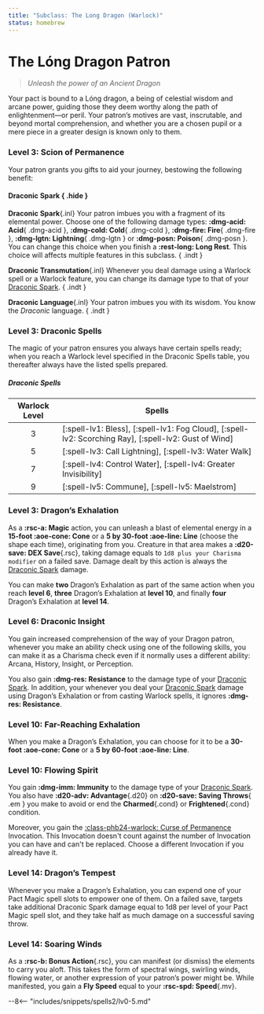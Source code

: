 ```yaml
---
title: "Subclass: The Long Dragon (Warlock)"
status: homebrew
---
```


<p style="display:none">
Unleash the power of an Ancient Dragon
</p>

# The Lóng Dragon Patron

> *Unleash the power of an Ancient Dragon*

Your pact is bound to a Lóng dragon, a being of celestial wisdom and arcane power, guiding those they deem worthy along the path of enlightenment—or peril. Your patron’s motives are vast, inscrutable, and beyond mortal comprehension, and whether you are a chosen pupil or a mere piece in a greater design is known only to them.

### Level 3: Scion of Permanence

Your patron grants you gifts to aid your journey, bestowing the following benefit:

#### Draconic Spark { .hide }

**Draconic Spark**{.inl} Your patron imbues you with a fragment of its elemental power. Choose one of the following damage types: **:dmg-acid: Acid**{ .dmg-acid }, **:dmg-cold: Cold**{ .dmg-cold }, **:dmg-fire: Fire**{ .dmg-fire }, **:dmg-lgtn: Lightning**{ .dmg-lgtn } or **:dmg-posn: Poison**{ .dmg-posn }. You can change this choice when you finish a **:rest-long: Long Rest**. This choice will affects multiple features in this subclass.
{ .indt }

**Draconic Transmutation**{.inl} Whenever you deal damage using a Warlock spell or a Warlock feature, you can change its damage type to that of your [Draconic Spark].
{ .indt }

**Draconic Language**{.inl} Your patron imbues you with its wisdom. You know the *Draconic* language.
{ .indt }

### Level 3: Draconic Spells

The magic of your patron ensures you always have certain spells ready; when you reach a Warlock level specified in the Draconic Spells table, you thereafter always have the listed spells prepared.

##### Draconic Spells

| Warlock Level | Spells |
|:-:|---|
| 3 | [:spell-lv1: Bless], [:spell-lv1: Fog Cloud], [:spell-lv2: Scorching Ray], [:spell-lv2: Gust of Wind] |
| 5 | [:spell-lv3: Call Lightning], [:spell-lv3: Water Walk] |
| 7 | [:spell-lv4: Control Water], [:spell-lv4: Greater Invisibility] |
| 9 | [:spell-lv5: Commune], [:spell-lv5: Maelstrom] |

### Level 3: Dragon’s Exhalation

As a **:rsc-a: Magic** action, you can unleash a blast of elemental energy in a **15-foot :aoe-cone: Cone** or a **5 by 30-foot :aoe-line: Line** (choose the shape each time), originating from you. Creature in that area makes a **:d20-save: DEX Save**{.rsc}, taking damage equals to `1d8 plus your Charisma modifier` on a failed save. Damage dealt by this action is always the [Draconic Spark] damage. 

You can make **two** Dragon’s Exhalation as part of the same action when you reach **level 6**, **three** Dragon’s Exhalation at **level 10**, and finally **four** Dragon’s Exhalation at **level 14**.

### Level 6: Draconic Insight

You gain increased comprehension of the way of your Dragon patron, whenever you make an ability check using one of the following skills, you can make it as a Charisma check even if it normally uses a different ability: Arcana, History, Insight, or Perception.

You also gain **:dmg-res: Resistance** to the damage type of your [Draconic Spark]. In addition, your whenever you deal your [Draconic Spark] damage using Dragon’s Exhalation or from casting Warlock spells, it ignores **:dmg-res: Resistance**.

### Level 10: Far-Reaching Exhalation

When you make a Dragon’s Exhalation, you can choose for it to be a **30-foot :aoe-cone: Cone** or a **5 by 60-foot :aoe-line: Line**.

### Level 10: Flowing Spirit

You gain **:dmg-imm: Immunity** to the damage type of your [Draconic Spark]. You also have **:d20-adv: Advantage**{.d20} on **:d20-save: Saving Throws**{ .em } you make to avoid or end the **Charmed**{.cond} or **Frightened**{.cond} condition. 

Moreover, you gain the [:class-phb24-warlock: Curse of Permanence](../../option/class-options/warlock-invocations/hb.md#curse-of-permanence) Invocation. This Invocation doesn't count against the number of Invocation you can have and can't be replaced. Choose a different Invocation if you already have it. 

### Level 14: Dragon’s Tempest

Whenever you make a Dragon’s Exhalation, you can expend one of your Pact Magic spell slots to empower one of them. On a failed save, targets take additional Draconic Spark damage equal to 1d8 per level of your Pact Magic spell slot, and they take half as much damage on a successful saving throw. 

### Level 14: Soaring Winds 

As a **:rsc-b: Bonus Action**{.rsc}, you can manifest (or dismiss) the elements to carry you aloft. This takes the form of spectral wings, swirling winds, flowing water, or another expression of your patron’s power might be. While manifested, you gain a **Fly Speed** equal to your **:rsc-spd: Speed**{.mv}.  

--8<-- "includes/snippets/spells2/lv0-5.md"

[Draconic Spark]: #draconic-spark